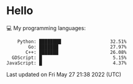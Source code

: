 # Hello

💻 My programming languages:

```
    Python: ████████                  32.51%
        Go: ███████                   27.97%
       C++: ███████                   26.08%
  GDScript: █                          5.15%
JavaScript: █                          4.37%
```

Last updated on Fri May 27 21:38 2022 (UTC)
